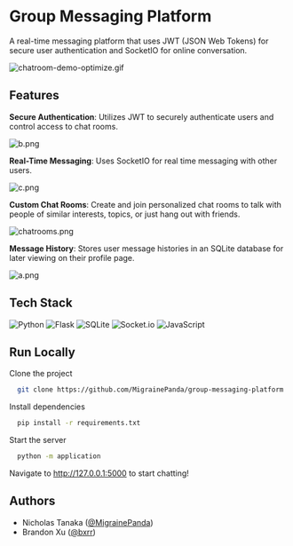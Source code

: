 # Group Messaging Platform

A real-time messaging platform that uses JWT (JSON Web Tokens) for secure user authentication and SocketIO for online conversation.

![chatroom-demo-optimize.gif](https://i.postimg.cc/m2hb4GHp/chatroom-demo-optimize.gif)

## Features
**Secure Authentication**: Utilizes JWT to securely authenticate users and control access to chat rooms.

![b.png](https://i.postimg.cc/X7HH83tf/b.png)

**Real-Time Messaging**: Uses SocketIO for real time messaging with other users.

![c.png](https://i.postimg.cc/jqvZxtxp/c.png)

**Custom Chat Rooms**: Create and join personalized chat rooms to talk with people of similar interests, topics, or just hang out with friends.
    
![chatrooms.png](https://i.postimg.cc/C1tfhKdJ/chatrooms.png)

**Message History**: Stores user message histories in an SQLite database for later viewing on their profile page.
    
![a.png](https://i.postimg.cc/2yCcH5zw/a.png)

## Tech Stack
![Python](https://img.shields.io/badge/python-3670A0?style=for-the-badge&logo=python&logoColor=ffdd54)
![Flask](https://img.shields.io/badge/flask-%23000.svg?style=for-the-badge&logo=flask&logoColor=white)
![SQLite](https://img.shields.io/badge/sqlite-%2307405e.svg?style=for-the-badge&logo=sqlite&logoColor=white)
![Socket.io](https://img.shields.io/badge/Socket.io-black?style=for-the-badge&logo=socket.io&badgeColor=010101)
![JavaScript](https://img.shields.io/badge/javascript-%23323330.svg?style=for-the-badge&logo=javascript&logoColor=%23F7DF1E)

## Run Locally

Clone the project

```bash
  git clone https://github.com/MigrainePanda/group-messaging-platform
```

Install dependencies

```bash
  pip install -r requirements.txt
```

Start the server

```bash
  python -m application
```

Navigate to <http://127.0.0.1:5000> to start chatting!

## Authors

- Nicholas Tanaka ([@MigrainePanda](https://www.github.com/MigrainePanda))
- Brandon Xu ([@bxrr](https://www.github.com/bxrr))
